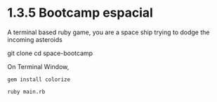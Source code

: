 # 1.3.5 Bootcamp espacial

A terminal based ruby game, you are a space ship trying to dodge the incoming asteroids

git clone
cd space-bootcamp

On Terminal Window, 

`gem install colorize` 

`ruby main.rb`
